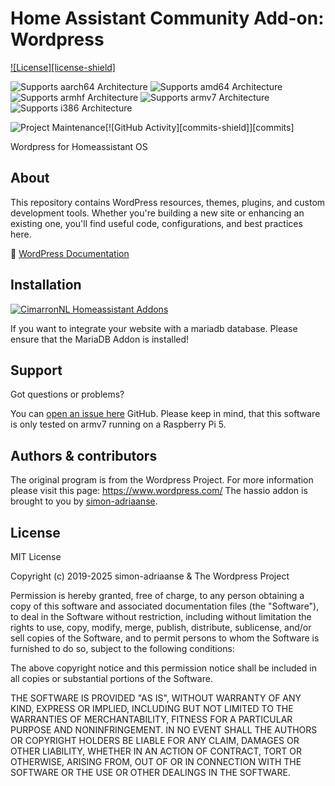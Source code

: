 # Home Assistant Community Add-on: Wordpress

[![License][license-shield]](LICENSE.md)

![Supports aarch64 Architecture][aarch64-shield] ![Supports amd64 Architecture][amd64-shield] ![Supports armhf Architecture][armhf-shield] ![Supports armv7 Architecture][armv7-shield] ![Supports i386 Architecture][i386-shield]

![Project Maintenance][maintenance-shield][![GitHub Activity][commits-shield]][commits]

Wordpress for Homeassistant OS

## About

This repository contains WordPress resources, themes, plugins, and custom development tools. Whether you're building a new site or enhancing an existing one, you'll find useful code, configurations, and best practices here.

🔗 [WordPress Documentation](https://developer.wordpress.org/)

## Installation

[![CimarronNL Homeassistant Addons](https://my.home-assistant.io/badges/supervisor_add_addon_repository.svg)](https://my.home-assistant.io/redirect/supervisor_add_addon_repository/?repository_url=https%3A%2F%2Fgithub.com%2Fsimon-adriaanse%2Fhassio-addons)

If you want to integrate your website with a mariadb database. Please ensure that the MariaDB Addon is installed!

## Support

Got questions or problems?

You can [open an issue here][issue] GitHub.
Please keep in mind, that this software is only tested on armv7 running on a Raspberry Pi 5.

## Authors & contributors

The original program is from the Wordpress Project. For more information please visit this page: <https://www.wordpress.com/>
The hassio addon is brought to you by [simon-adriaanse].

## License

MIT License

Copyright (c) 2019-2025 simon-adriaanse & The Wordpress Project

Permission is hereby granted, free of charge, to any person obtaining a copy
of this software and associated documentation files (the "Software"), to deal
in the Software without restriction, including without limitation the rights
to use, copy, modify, merge, publish, distribute, sublicense, and/or sell
copies of the Software, and to permit persons to whom the Software is
furnished to do so, subject to the following conditions:

The above copyright notice and this permission notice shall be included in all
copies or substantial portions of the Software.

THE SOFTWARE IS PROVIDED "AS IS", WITHOUT WARRANTY OF ANY KIND, EXPRESS OR
IMPLIED, INCLUDING BUT NOT LIMITED TO THE WARRANTIES OF MERCHANTABILITY,
FITNESS FOR A PARTICULAR PURPOSE AND NONINFRINGEMENT. IN NO EVENT SHALL THE
AUTHORS OR COPYRIGHT HOLDERS BE LIABLE FOR ANY CLAIM, DAMAGES OR OTHER
LIABILITY, WHETHER IN AN ACTION OF CONTRACT, TORT OR OTHERWISE, ARISING FROM,
OUT OF OR IN CONNECTION WITH THE SOFTWARE OR THE USE OR OTHER DEALINGS IN THE
SOFTWARE.

[maintenance-shield]: https://img.shields.io/maintenance/yes/2025.svg
[aarch64-shield]: https://img.shields.io/badge/aarch64-yes-green.svg
[amd64-shield]: https://img.shields.io/badge/amd64-yes-green.svg
[armhf-shield]: https://img.shields.io/badge/armhf-yes-green.svg
[armv7-shield]: https://img.shields.io/badge/armv7-yes-green.svg
[i386-shield]: https://img.shields.io/badge/i386-yes-green.svg
[simon-adriaanse]: https://github.com/simon-adriaanse/
[issue]: https://github.com/simon-adriaanse/hassio-addons/issues
